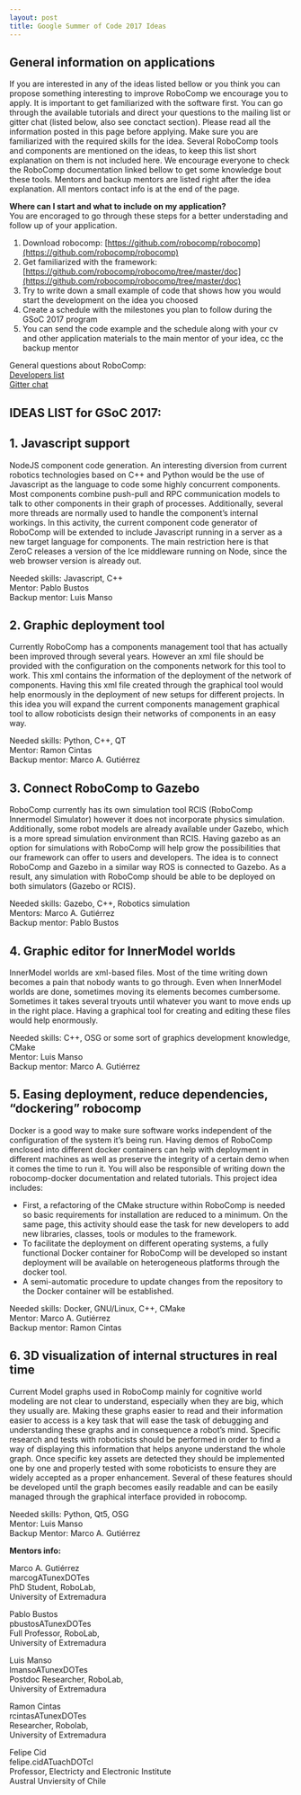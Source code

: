 ```yaml
---
layout: post
title: Google Summer of Code 2017 Ideas
---
```


## General information on applications

If you are interested in any of the ideas listed bellow or you think you can propose something interesting to improve RoboComp we encourage you to apply. It is important to get familiarized with the software first. You can go through the available tutorials and direct your questions to the mailing list or gitter chat (listed below, also see conctact section). Please read all the information posted in this page before applying. Make sure you are familiarized with the required skills for the idea. Several RoboComp tools and components are mentioned on the ideas, to keep this list short explanation on them is not included here. We encourage everyone to check the RoboComp documentation linked bellow to get some knowledge bout these tools. Mentors and backup mentors are listed right after the idea explanation. All mentors contact info is at the end of the page. 

**Where can I start and what to include on my application?**   
You are encoraged to go through these steps for a better understading and follow up of your application.

1. Download robocomp: [https://github.com/robocomp/robocomp](https://github.com/robocomp/robocomp)
2. Get familiarized with the framework: [https://github.com/robocomp/robocomp/tree/master/doc](https://github.com/robocomp/robocomp/tree/master/doc)
3. Try to write down a small example of code that shows how you would start the development on the idea you choosed
4. Create a schedule with the milestones you plan to follow during the GSoC 2017 program
5. You can send the code example and the schedule along with your cv and other application materials to the main mentor of your idea, cc the backup mentor

General questions about RoboComp:  
[Developers list](https://groups.google.com/forum/?hl=es#!forum/robocomp-dev)  
[Gitter chat](https://gitter.im/robocomp/home)

## IDEAS LIST for GSoC 2017:

## 1. Javascript support

NodeJS component code generation. An interesting diversion from current robotics technologies based on C++ and Python would be the use of Javascript as the language to code some highly concurrent components. Most components combine push-pull and RPC communication models to talk to other components in their graph of processes. Additionally, several more threads are normally used to handle the component’s internal workings. In this activity, the current component code generator of RoboComp will be extended to include Javascript running in a server as a new target language for components. The main restriction here is that ZeroC releases a version of the Ice middleware running on Node, since the web browser version is already out.

Needed skills: Javascript, C++  
Mentor: Pablo Bustos  
Backup mentor: Luis Manso

## 2. Graphic deployment tool

Currently RoboComp has a components management tool that has actually been improved through several years. However an xml file should be provided with the configuration on the components network for this tool to work. This xml contains the information of the deployment of the network of components. Having this xml file created through the graphical tool would help enormously in the deployment of new setups for different projects. In this idea you will expand the current components management graphical tool to allow roboticists design their networks of components in an easy way.

Needed skills: Python, C++, QT  
Mentor: Ramon Cintas  
Backup mentor: Marco A. Gutiérrez

## 3. Connect RoboComp to Gazebo

RoboComp currently has its own simulation tool RCIS (RoboComp Innermodel Simulator) however it does not incorporate physics simulation. Additionally, some robot models are already available under Gazebo, which is a more spread simulation environment than RCIS. Having gazebo as an option for simulations with RoboComp will help grow the possibilities that our framework can offer to users and developers. The idea is to connect RoboComp and Gazebo in a similar way ROS is connected to Gazebo. As a result, any simulation with RoboComp should be able to be deployed on both simulators (Gazebo or RCIS).

Needed skills: Gazebo, C++, Robotics simulation   
Mentors: Marco A. Gutiérrez  
Backup mentor: Pablo Bustos

## 4. Graphic editor for InnerModel worlds

InnerModel worlds are xml-based files. Most of the time writing down becomes a pain that nobody wants to go through. Even when InnerModel worlds are done, sometimes moving its elements becomes cumbersome. Sometimes it takes several tryouts until whatever you want to move ends up in the right place. Having a graphical tool for creating and editing these files would help enormously.

Needed skills: C++, OSG or some sort of graphics development knowledge, CMake   
Mentor: Luis Manso  
Backup mentor: Marco A. Gutiérrez

## 5. Easing deployment, reduce dependencies, “dockering” robocomp

Docker is a good way to make sure software works independent of the configuration of the system it’s being run. Having demos of RoboComp enclosed into different docker containers can help with deployment in different machines as well as preserve the integrity of a certain demo when it comes the time to run it. 
You will also be responsible of writing down the robocomp-docker documentation and related tutorials. This project idea includes:

* First, a refactoring of the CMake structure within RoboComp is needed so basic requirements for installation are reduced to a minimum. On the same page, this activity should ease the task for new developers to add new libraries, classes, tools or modules to the framework.
* To facilitate the deployment on different operating systems, a fully functional Docker container for RoboComp will be developed so instant deployment will be available on heterogeneous platforms through the docker tool.
* A semi-automatic procedure to update changes from the repository to the Docker container will be established.

Needed skills: Docker, GNU/Linux, C++, CMake  
Mentor: Marco A. Gutiérrez  
Backup mentor: Ramon Cintas

## 6. 3D visualization of internal structures in real time 

Current Model graphs used in RoboComp mainly for cognitive world modeling are not clear to understand, especially when they are big, which they usually are. Making these graphs easier to read and their information easier to access is a key task that will ease the task of debugging and understanding these graphs and in consequence a robot’s mind. Specific research and tests with roboticists should be performed in order to find a way of displaying this information that helps anyone understand the whole graph. Once specific key assets are detected they should be implemented one by one  and properly tested with some roboticists to ensure they are widely accepted as a proper enhancement. Several of these features should be developed until the graph becomes easily readable and can be easily managed through the graphical interface provided in robocomp.

Needed skills: Python, Qt5, OSG  
Mentor: Luis Manso  
Backup Mentor: Marco A. Gutiérrez


**Mentors info:**    

Marco A. Gutiérrez  
marcogATunexDOTes  
PhD Student, RoboLab,  
University of Extremadura  

Pablo Bustos  
pbustosATunexDOTes  
Full Professor, RoboLab,  
University of Extremadura  

Luis Manso  
lmansoATunexDOTes  
Postdoc Researcher, RoboLab,  
University of Extremadura  

Ramon Cintas  
rcintasATunexDOTes  
Researcher, Robolab,  
University of Extremadura  

Felipe Cid  
felipe.cidATuachDOTcl  
Professor, Electricty and Electronic Institute  
Austral Unviersity of Chile  

